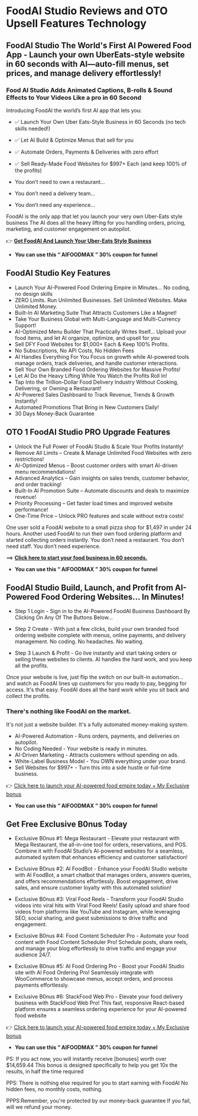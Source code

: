 # FoodAI Studio Reviews and OTO Upsell Features Technology

## FoodAI Studio The World's First AI Powered Food App - Launch your own UberEats-style website in 60 seconds with AI—auto-fill menus, set prices, and manage delivery effortlessly!

### Food AI Studio Adds Animated Captions, B-rolls & Sound Effects to Your Videos Like a pro in 60 Second

Introducing FoodAI the world’s first AI app that lets you:

- ✅ Launch Your Own Uber Eats-Style Business in 60 Seconds (no tech skills needed!)
- ✅ Let AI Build & Optimize Menus that sell for you
- ✅ Automate Orders, Payments & Deliveries with zero effort
- ✅ Sell Ready-Made Food Websites for $997+ Each (and keep 100% of the profits)

- You don’t need to own a restaurant…
- You don’t need a delivery team…
- You don’t need any experience…

FoodAI is the only app that let you launch your very own Uber-Eats style business 
The AI does all the heavy lifting for you handling orders, pricing, marketing, and customer engagement on autopilot.

👉 [**Get FoodAI And Launch Your Uber-Eats Style Business**](https://warriorplus.com/o2/a/xc375r0/0)
- **You can use this “ AIFOODMAX ” 30% coupon for funnel**
  
## FoodAI Studio Key Features

- Launch Your AI-Powered Food Ordering Empire in Minutes... No coding, no design skills
- ZERO Limits. Run Unlimited Businesses. Sell Unlimited Websites. Make Unlimited Money.
- Built-In AI Marketing Suite That Attracts Customers Like a Magnet!
- Take Your Business Global with Multi-Language and Multi-Currency Support!
- AI-Optimized Menu Builder That Practically Writes Itself... Upload your food items, and let AI organize, optimize, and upsell for you
- Sell DFY Food Websites for $1,000+ Each & Keep 100% Profits.
- No Subscriptions, No API Costs, No Hidden Fees
- AI Handles Everything For You Focus on growth while AI-powered tools manage orders, track deliveries, and handle customer interactions.
- Sell Your Own Branded Food Ordering Websites for Massive Profits!
- Let AI Do the Heavy Lifting While You Watch the Profits Roll In!
- Tap Into the Trillion-Dollar Food Delivery Industry Without Cooking, Delivering, or Owning a Restaurant!
- AI-Powered Sales Dashboard to Track Revenue, Trends & Growth Instantly!
- Automated Promotions That Bring in New Customers Daily!
- 30 Days Money-Back Guarantee

## OTO 1 FoodAI Studio PRO Upgrade Features

- Unlock the Full Power of FoodAi Studio & Scale Your Profits Instantly!
- Remove All Limits – Create & Manage Unlimited Food Websites with zero restrictions!
- AI-Optimized Menus – Boost customer orders with smart AI-driven menu recommendations!
- Advanced Analytics – Gain insights on sales trends, customer behavior, and order tracking!
- Built-In AI Promotion Suite – Automate discounts and deals to maximize revenue!
- Priority Processing – Get faster load times and improved website performance!
- One-Time Price – Unlock PRO features and scale without extra costs!

One user sold a FoodAI website to a small pizza shop for $1,497 in under 24 hours.
Another used FoodAI to run their own food ordering platform and started collecting orders instantly.
You don’t need a restaurant. You don’t need staff. You don’t need experience.

==> [**Click here to start your food business in 60 seconds.**](https://warriorplus.com/o2/a/xc375r0/0)
- **You can use this “ AIFOODMAX ” 30% coupon for funnel** 


## FoodAI Studio Build, Launch, and Profit from AI-Powered Food Ordering Websites... In Minutes!

- Step 1 Login - Sign in to the AI-Powered FoodAI Business Dashboard By Clicking On Any Of The Buttons Below...

- Step 2 Create - With just a few clicks, build your own branded food ordering website complete with menus, online payments, and delivery management. No coding. No headaches. No waiting.

- Step 3 Launch & Profit - Go live instantly and start taking orders or selling these websites to clients. AI handles the hard work, and you keep all the profits.

Once your website is live, just flip the switch on our built-in automation... and watch as FoodAI lines up customers for you ready to pay, begging for access.
It's that easy. FoodAI does all the hard work while you sit back and collect the profits.

### There's nothing like FoodAI on the market.
It's not just a website builder. It's a fully automated money-making system.

- AI-Powered Automation - Runs orders, payments, and deliveries on autopilot.
- No Coding Needed - Your website is ready in minutes.
- AI-Driven Marketing - Attracts customers without spending on ads.
- White-Label Business Model - You OWN everything under your brand.
- Sell Websites for $997+ - Turn this into a side hustle or full-time business.

👉 [Click here to launch your AI-powered food empire today + My Exclusive bonus](https://warriorplus.com/o2/a/xc375r0/0)
- **You can use this “ AIFOODMAX ” 30% coupon for funnel** 


## Get Free Exclusive B0nus Today

- Exclusive B0nus #1: Mega Restaurant - 
Elevate your restaurant with Mega Restaurant, the all-in-one tool for orders, reservations, and POS. Combine it with FoodAI Studio’s AI-powered websites for a seamless, automated system that enhances efficiency and customer satisfaction!

- Exclusive B0nus #2: AI FoodBot - 
Enhance your FoodAI Studio website with AI FoodBot, a smart chatbot that manages orders, answers queries, and offers recommendations effortlessly. Boost engagement, drive sales, and ensure customer loyalty with this automated solution!

- Exclusive B0nus #3: Viral Food Reels - 
Transform your FoodAI Studio videos into viral hits with Viral Food Reels! Easily upload and share food videos from platforms like YouTube and Instagram, while leveraging SEO, social sharing, and guest submissions to drive traffic and engagement.

- Exclusive B0nus #4: Food Content Scheduler Pro - 
Automate your food content with Food Content Scheduler Pro! Schedule posts, share reels, and manage your blog effortlessly to drive traffic and engage your audience 24/7.

- Exclusive B0nus #5: AI Food Ordering Pro - 
Boost your FoodAI Studio site with AI Food Ordering Pro! Seamlessly integrate with WooCommerce to showcase menus, accept orders, and process payments effortlessly.

- Exclusive B0nus #6: StackFood Web Pro - 
Elevate your food delivery business with StackFood Web Pro! This fast, responsive React-based platform ensures a seamless ordering experience for your AI-powered food website

👉 [Click here to launch your AI-powered food empire today + My Exclusive bonus](https://warriorplus.com/o2/a/xc375r0/0)
- **You can use this “ AIFOODMAX ” 30% coupon for funnel** 


PS: If you act now, you will instantly receive [bonuses] worth over $14,659.44 This bonus is designed specifically to help you get 10x the results, in half the time required

PPS: There is nothing else required for you to start earning with FoodAI No hidden fees, no monthly costs, nothing.

PPPS:Remember, you're protected by our money-back guarantee If you fail, will we refund your money.
